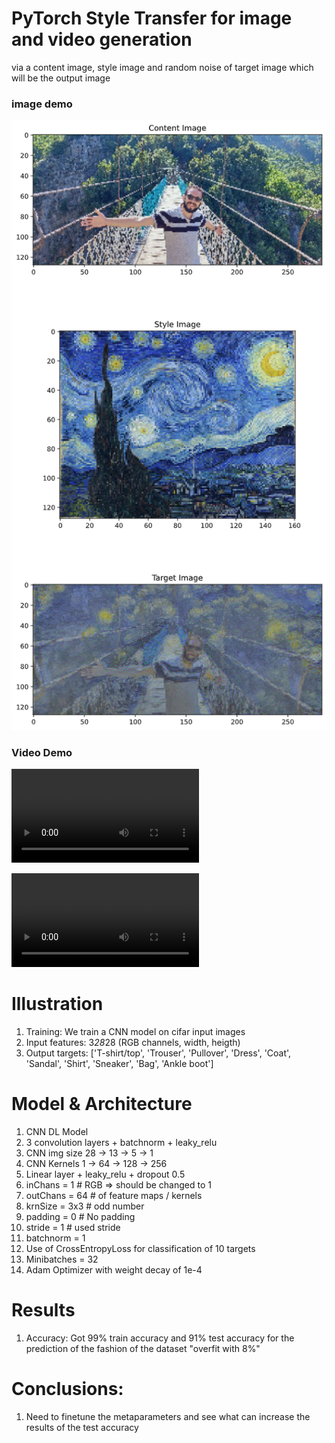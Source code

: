 # PyTorch Style Transfer for image and video generation 

via a content image, style image and random noise of target image which will be the output image

### image demo
![hidden text](/images/output.png)

### Video Demo

<video src="video/output.mp4" controls="controls" style="max-width: 100%; height: auto;">
    video demo
</video>

![hidden text](/video/output.mp4)

# Illustration
1) Training: We train a CNN model on cifar input images
2) Input features: 3*28*28 (RGB channels, width, heigth)
3) Output targets: ['T-shirt/top', 'Trouser', 'Pullover', 'Dress', 'Coat', 'Sandal', 'Shirt', 'Sneaker', 'Bag', 'Ankle boot']

# Model & Architecture
1) CNN DL Model
2) 3 convolution layers + batchnorm + leaky_relu
3) CNN img size 28 -> 13 ->  5  -> 1
4) CNN Kernels  1  -> 64 -> 128 -> 256
5) Linear layer + leaky_relu + dropout 0.5
6) inChans  = 1 # RGB => should be changed to 1
7) outChans = 64 # of feature maps / kernels
8) krnSize  = 3x3 # odd number
9) padding  = 0 # No padding
10) stride   = 1 # used stride
11) batchnorm = 1
12) Use of CrossEntropyLoss for classification of 10 targets
13) Minibatches = 32
14) Adam Optimizer with weight decay of 1e-4

# Results
1) Accuracy: Got 99% train accuracy and 91% test accuracy for the prediction of the fashion of the dataset "overfit with 8%"
    
# Conclusions:
1) Need to finetune the metaparameters and see what can increase the results of the test accuracy
